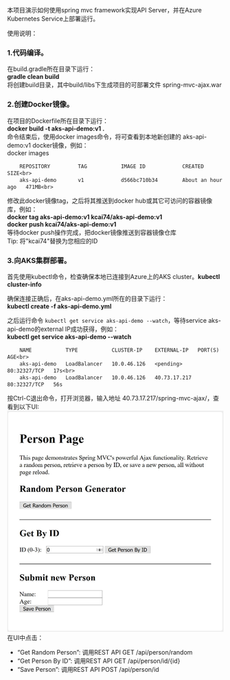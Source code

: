 本项目演示如何使用spring mvc framework实现API Server，并在Azure Kubernetes Service上部署运行。<br>

使用说明：

### 1.代码编译。<br>
  在build.gradle所在目录下运行：<br>
  **gradle  clean  build**<br>
  将创建build目录，其中build/libs下生成项目的可部署文件 spring-mvc-ajax.war
  
### 2.创建Docker镜像。<br>
  在项目的Dockerfile所在目录下运行：<br>
  **docker  build  -t  aks-api-demo:v1  .**<br>
  命令结束后，使用docker images命令，将可查看到本地新创建的 aks-api-demo:v1 docker镜像，例如：<br>
   docker images<br>
```
	REPOSITORY         TAG           IMAGE ID            CREATED             SIZE<br>
  	aks-api-demo       v1            d566bc710b34        About an hour ago   471MB<br>
```
  
  修改此docker镜像tag，之后将其推送到docker hub或其它可访问的容器镜像库，例如：<br>
  **docker  tag  aks-api-demo:v1  kcai74/aks-api-demo:v1**<br>
  **docker  push  kcai74/aks-api-demo:v1**<br>
  等待docker push操作完成，把docker镜像推送到容器镜像仓库<br>
  Tip: 将"kcai74"替换为您相应的ID
	
### 3.向AKS集群部署。<br>
  首先使用kubectl命令，检查确保本地已连接到Azure上的AKS cluster。**kubectl cluster-info**<br>
  
  确保连接正确后，在aks-api-demo.yml所在的目录下运行：<br>
  **kubectl  create  -f  aks-api-demo.yml**
  
  之后运行命令 `kubectl get service aks-api-demo --watch`，等待service aks-api-demo的external IP成功获得，例如：<br>
  **kubectl  get  service  aks-api-demo  --watch**<br>
```
	NAME           TYPE           CLUSTER-IP    EXTERNAL-IP   PORT(S)        AGE<br>
  	aks-api-demo   LoadBalancer   10.0.46.126   <pending>     80:32327/TCP   17s<br>
  	aks-api-demo   LoadBalancer   10.0.46.126   40.73.17.217   80:32327/TCP   56s
```

  按Ctrl-C退出命令，打开浏览器，输入地址 40.73.17.217/spring-mvc-ajax/，查看到以下UI:<br>
  ![](https://github.com/kylercai/spring-mvc-ajax/blob/master/UI.jpg)
  在UI中点击：<br>
  * “Get Random Person”: 调用REST API GET /api/person/random<br>
  * “Get Person By ID”: 调用REST API GET /api/person/id/{id}<br>
  * “Save Person”: 调用REST API POST /api/person/id<br>
